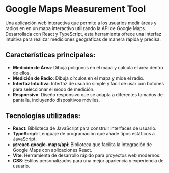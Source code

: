 # Google Maps Measurement Tool

Una aplicación web interactiva que permite a los usuarios medir áreas y radios en en un mapa interactivo utilizando la API de Google Maps. Desarrollada con React y TypeScript, esta herramienta ofrece una interfaz intuitiva para realizar mediciones geográficas de manera rápida y precisa.

## Características principales:

- **Medición de Área**: Dibuja polígonos en el mapa y calcula el área dentro de ellos.
- **Medición de Radio**: Dibuja círculos en el mapa y mide el radio.
- **Interfaz Intuitiva**: Interfaz de usuario simple y fácil de usar con botones para seleccionar el modo de medición.
- **Responsivo**: Diseño responsivo que se adapta a diferentes tamaños de pantalla, incluyendo dispositivos móviles.

## Tecnologías utilizadas:

- **React**: Biblioteca de JavaScript para construir interfaces de usuario.
- **TypeScript**: Lenguaje de programación que añade tipos estáticos a JavaScript.
- **@react-google-maps/api**: Biblioteca que facilita la integración de Google Maps con aplicaciones React.
- **Vite**: Herramienta de desarrollo rápido para proyectos web modernos.
- **CSS**: Estilos personalizados para una mejor apariencia y experiencia de usuario.
